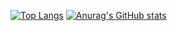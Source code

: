 [![Top Langs](https://github-readme-stats.vercel.app/api/top-langs/?username=robert1811&theme=dracula)](https://github.com/anuraghazra/github-readme-stats)
[![Anurag's GitHub stats](https://github-readme-stats.vercel.app/api?username=robert1811&theme=dracula)](https://github.com/anuraghazra/github-readme-stats)
